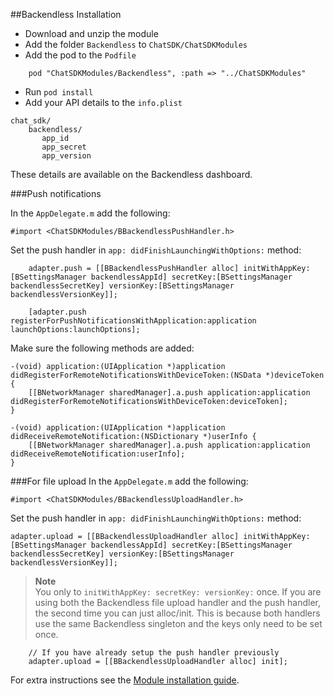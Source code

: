 ##Backendless Installation

+ Download and unzip the module
+ Add the folder `Backendless` to `ChatSDK/ChatSDKModules`
+ Add the pod to the `Podfile`
```
    pod "ChatSDKModules/Backendless", :path => "../ChatSDKModules"
```
+ Run ```pod install```
+ Add your API details to the `info.plist`

```
chat_sdk/
    backendless/
       app_id
       app_secret
       app_version
```

These details are available on the Backendless dashboard. 

###Push notifications

In the `AppDelegate.m` add the following:

```
#import <ChatSDKModules/BBackendlessPushHandler.h>
``` 

Set the push handler in `app: didFinishLaunchingWithOptions:` method:

```ObjC
    adapter.push = [[BBackendlessPushHandler alloc] initWithAppKey:[BSettingsManager backendlessAppId] secretKey:[BSettingsManager backendlessSecretKey] versionKey:[BSettingsManager backendlessVersionKey]];

    [adapter.push  registerForPushNotificationsWithApplication:application launchOptions:launchOptions];

```

Make sure the following methods are added: 

```
-(void) application:(UIApplication *)application didRegisterForRemoteNotificationsWithDeviceToken:(NSData *)deviceToken {
    [[BNetworkManager sharedManager].a.push application:application didRegisterForRemoteNotificationsWithDeviceToken:deviceToken];
}

-(void) application:(UIApplication *)application didReceiveRemoteNotification:(NSDictionary *)userInfo {
    [[BNetworkManager sharedManager].a.push application:application didReceiveRemoteNotification:userInfo];
}
```

###For file upload
In the `AppDelegate.m` add the following:

```
#import <ChatSDKModules/BBackendlessUploadHandler.h>
```

Set the push handler in `app: didFinishLaunchingWithOptions:` method:

```ObjC
adapter.upload = [[BBackendlessUploadHandler alloc] initWithAppKey:[BSettingsManager backendlessAppId] secretKey:[BSettingsManager backendlessSecretKey] versionKey:[BSettingsManager backendlessVersionKey]];
```

>**Note**  
>You only to `initWithAppKey: secretKey: versionKey:` once. If you are using both the Backendless file upload handler and the push handler, the second time you can just alloc/init. This is because both handlers use the same Backendless singleton and the keys only need to be set once. 

```ObjC
	// If you have already setup the push handler previously
    adapter.upload = [[BBackendlessUploadHandler alloc] init];
```

 For extra instructions see the [Module installation guide](http://chatsdk.co/docs/ios-installing-modules/).
